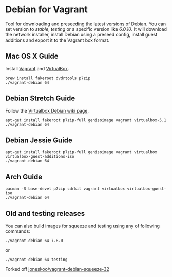 # Debian for Vagrant

Tool for downloading and preseeding the latest versions of Debian.
You can set version to *stable*, *testing* or a specific version like *6.0.10*.
It will download the network installer, install Debian using a preseed
config, install guest additions and export it to the Vagrant box format.

## Mac OS X Guide

Install [Vagrant](http://www.vagrantup.com/downloads.html) and
[VirtualBox](https://www.virtualbox.org/wiki/Downloads).

    brew install fakeroot dvdrtools p7zip
    ./vagrant-debian 64

## Debian Stretch Guide

Follow the [Virtualbox Debian wiki page](https://wiki.debian.org/VirtualBox).

    apt-get install fakeroot p7zip-full genisoimage vagrant virtualbox-5.1
    ./vagrant-debian 64

## Debian Jessie Guide

    apt-get install fakeroot p7zip-full genisoimage vagrant virtualbox virtualbox-guest-additions-iso
    ./vagrant-debian 64

## Arch Guide

    pacman -S base-devel p7zip cdrkit vagrant virtualbox virtualbox-guest-iso
    ./vagrant-debian 64

## Old and testing releases

You can also build images for squeeze and testing using any of following commands:

    ./vagrant-debian 64 7.8.0

or

    ./vagrant-debian 64 testing

Forked off [joneskoo/vagrant-debian-squeeze-32](https://github.com/joneskoo/vagrant-debian-squeeze-32)

